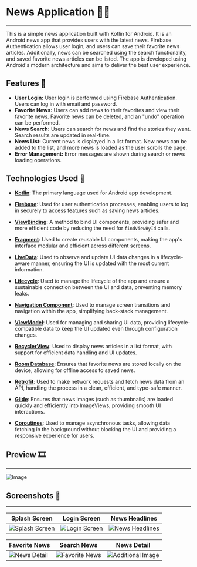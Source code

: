# News Application 📰📱
------------------

This is a simple news application built with Kotlin for Android. It is an Android news app that provides users with the latest news. Firebase Authentication allows user login, and users can save their favorite news articles. Additionally, news can be searched using the search functionality, and saved favorite news articles can be listed. The app is developed using Android's modern architecture and aims to deliver the best user experience.


## Features 🚀

- **User Login:** User login is performed using Firebase Authentication. Users can log in with email and password.
- **Favorite News:** Users can add news to their favorites and view their favorite news. Favorite news can be deleted, and an "undo" operation can be performed.
- **News Search:** Users can search for news and find the stories they want. Search results are updated in real-time.
- **News List:** Current news is displayed in a list format. New news can be added to the list, and more news is loaded as the user scrolls the page.
- **Error Management:** Error messages are shown during search or news loading operations.

## Technologies Used 🔧

- **[Kotlin](https://kotlinlang.org/)**: The primary language used for Android app development.
  
- **[Firebase](https://firebase.google.com/)**: Used for user authentication processes, enabling users to log in securely to access features such as saving news articles.
- **[ViewBinding](https://developer.android.com/topic/libraries/view-binding)**: A method to bind UI components, providing safer and more efficient code by reducing the need for `findViewById` calls.
- **[Fragment](https://developer.android.com/guide/fragments)**: Used to create reusable UI components, making the app's interface modular and efficient across different screens.
- **[LiveData](https://developer.android.com/topic/libraries/architecture/livedata)**: Used to observe and update UI data changes in a lifecycle-aware manner, ensuring the UI is updated with the most current information.
- **[Lifecycle](https://developer.android.com/topic/libraries/architecture/lifecycle)**: Used to manage the lifecycle of the app and ensure a sustainable connection between the UI and data, preventing memory leaks.
- **[Navigation Component](https://developer.android.com/guide/navigation)**: Used to manage screen transitions and navigation within the app, simplifying back-stack management.
- **[ViewModel](https://developer.android.com/topic/libraries/architecture/viewmodel)**: Used for managing and sharing UI data, providing lifecycle-compatible data to keep the UI updated even through configuration changes.
- **[RecyclerView](https://developer.android.com/reference/androidx/recyclerview/widget/RecyclerView)**: Used to display news articles in a list format, with support for efficient data handling and UI updates.
- **[Room Database](https://developer.android.com/topic/libraries/architecture/room)**: Ensures that favorite news are stored locally on the device, allowing for offline access to saved news.
- **[Retrofit](https://square.github.io/retrofit/)**: Used to make network requests and fetch news data from an API, handling the process in a clean, efficient, and type-safe manner.
- **[Glide](https://github.com/bumptech/glide)**: Ensures that news images (such as thumbnails) are loaded quickly and efficiently into ImageViews, providing smooth UI interactions.
- **[Coroutines](https://developer.android.com/kotlin/coroutines)**: Used to manage asynchronous tasks, allowing data fetching in the background without blocking the UI and providing a responsive experience for users.


## Preview 🎞
----------
![Image](https://github.com/user-attachments/assets/0fabe85f-f698-44ed-b2dd-0e982baeec7c)



## Screenshots 📸
----------------

| Splash Screen | Login Screen | News Headlines |
|----------------|--------------|----------------|
| ![Splash Screen](https://github.com/user-attachments/assets/38853cbc-dc24-4ced-8c9d-5dff6e7f00ba) | ![Login Screen](https://github.com/user-attachments/assets/0469f691-6244-46a7-a0fe-8f767c919697) | ![News Headlines](https://github.com/user-attachments/assets/b8960663-2f08-440f-a0d4-19add6cd1aa4) |

| Favorite News | Search News | News Detail |
|-------------|---------------|------------------|
| ![News Detail](https://github.com/user-attachments/assets/b7b25a24-d278-4409-9bb0-7a0ff6a76bf0) | ![Favorite News](https://github.com/user-attachments/assets/8f718e4b-af8c-48ad-b59d-62981433b005) | ![Additional Image](https://github.com/user-attachments/assets/90489b38-27d9-42ff-ac84-a42537029624) |



